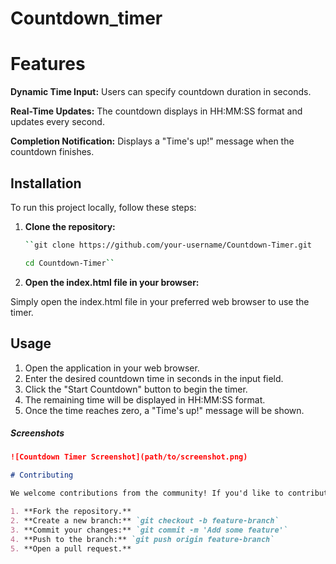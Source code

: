 # Countdown_timer

# Features

**Dynamic Time Input:** Users can specify countdown duration in seconds.

**Real-Time Updates:** The countdown displays in HH:MM:SS format and updates every second.

**Completion Notification:** Displays a "Time's up!" message when the countdown finishes.

## Installation

To run this project locally, follow these steps:

1. **Clone the repository:**
   
   ```bash
   ``git clone https://github.com/your-username/Countdown-Timer.git
   
   cd Countdown-Timer``

2. **Open the index.html file in your browser:**
   
Simply open the index.html file in your preferred web browser to use the timer.   
   

## Usage
1. Open the application in your web browser.
2. Enter the desired countdown time in seconds in the input field.
3. Click the "Start Countdown" button to begin the timer.
4. The remaining time will be displayed in HH:MM:SS format.
5. Once the time reaches zero, a "Time's up!" message will be shown.


##### **Screenshots**
```markdown
![Countdown Timer Screenshot](path/to/screenshot.png)

# Contributing

We welcome contributions from the community! If you'd like to contribute, please follow these steps:

1. **Fork the repository.**
2. **Create a new branch:** `git checkout -b feature-branch`
3. **Commit your changes:** `git commit -m 'Add some feature'`
4. **Push to the branch:** `git push origin feature-branch`
5. **Open a pull request.**

   




